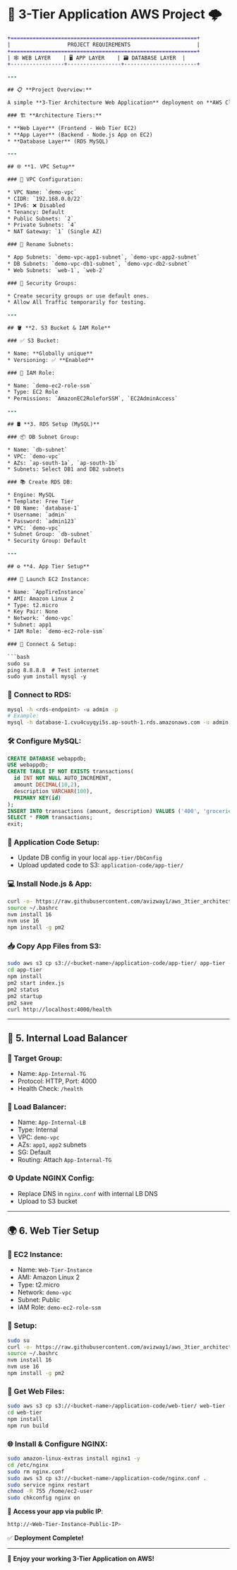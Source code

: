 #  🚀 3-Tier Application AWS Project 🌩️

```diff
+===========================================================+
|                  PROJECT REQUIREMENTS                     |
+===========================================================+
| 🕸️ WEB LAYER    | 🖥️ APP LAYER    | 🗃️ DATABASE LAYER  |
+-----------------+-----------------+-----------------------+

---

## 📋 **Project Overview:**

A simple **3-Tier Architecture Web Application** deployment on **AWS Cloud**

### 🏗️ **Architecture Tiers:**

* **Web Layer** (Frontend - Web Tier EC2)
* **App Layer** (Backend - Node.js App on EC2)
* **Database Layer** (RDS MySQL)

---

## 🌐 **1. VPC Setup**

### 🧰 VPC Configuration:

* VPC Name: `demo-vpc`
* CIDR: `192.168.0.0/22`
* IPv6: ❌ Disabled
* Tenancy: Default
* Public Subnets: `2`
* Private Subnets: `4`
* NAT Gateway: `1` (Single AZ)

### 📝 Rename Subnets:

* App Subnets: `demo-vpc-app1-subnet`, `demo-vpc-app2-subnet`
* DB Subnets: `demo-vpc-db1-subnet`, `demo-vpc-db2-subnet`
* Web Subnets: `web-1`, `web-2`

### 🔐 Security Groups:

* Create security groups or use default ones.
* Allow All Traffic temporarily for testing.

---

## 🪣 **2. S3 Bucket & IAM Role**

### ✅ S3 Bucket:

* Name: **Globally unique**
* Versioning: ✅ **Enabled**

### 👮 IAM Role:

* Name: `demo-ec2-role-ssm`
* Type: EC2 Role
* Permissions: `AmazonEC2RoleforSSM`, `EC2AdminAccess`

---

## 🛢️ **3. RDS Setup (MySQL)**

### 📦 DB Subnet Group:

* Name: `db-subnet`
* VPC: `demo-vpc`
* AZs: `ap-south-1a`, `ap-south-1b`
* Subnets: Select DB1 and DB2 subnets

### 📚 Create RDS DB:

* Engine: MySQL
* Template: Free Tier
* DB Name: `database-1`
* Username: `admin`
* Password: `admin123`
* VPC: `demo-vpc`
* Subnet Group: `db-subnet`
* Security Group: Default

---

## ⚙️ **4. App Tier Setup**

### 🚀 Launch EC2 Instance:

* Name: `AppTireInstance`
* AMI: Amazon Linux 2
* Type: t2.micro
* Key Pair: None
* Network: `demo-vpc`
* Subnet: app1
* IAM Role: `demo-ec2-role-ssm`

### 🔗 Connect & Setup:

```bash
sudo su
ping 8.8.8.8  # Test internet
sudo yum install mysql -y
```

### 📂 Connect to RDS:

```bash
mysql -h <rds-endpoint> -u admin -p
# Example:
mysql -h database-1.cvu4cuyqyi5s.ap-south-1.rds.amazonaws.com -u admin -padmin123
```

### 🛠️ Configure MySQL:

```sql
CREATE DATABASE webappdb;
USE webappdb;
CREATE TABLE IF NOT EXISTS transactions(
  id INT NOT NULL AUTO_INCREMENT,
  amount DECIMAL(10,2),
  description VARCHAR(100),
  PRIMARY KEY(id)
);
INSERT INTO transactions (amount, description) VALUES ('400', 'groceries');
SELECT * FROM transactions;
exit;
```

### 💾 Application Code Setup:

* Update DB config in your local `app-tier/DbConfig`
* Upload updated code to S3: `application-code/app-tier/`

### 💻 Install Node.js & App:

```bash
curl -o- https://raw.githubusercontent.com/avizway1/aws_3tier_architecture/main/install.sh | bash
source ~/.bashrc
nvm install 16
nvm use 16
npm install -g pm2
```

### 📥 Copy App Files from S3:

```bash
sudo aws s3 cp s3://<bucket-name>/application-code/app-tier/ app-tier --recursive
cd app-tier
npm install
pm2 start index.js
pm2 status
pm2 startup
pm2 save
curl http://localhost:4000/health
```

---

## 📡 **5. Internal Load Balancer**

### 🎯 Target Group:

* Name: `App-Internal-TG`
* Protocol: HTTP, Port: 4000
* Health Check: `/health`

### 📶 Load Balancer:

* Name: `App-Internal-LB`
* Type: Internal
* VPC: `demo-vpc`
* AZs: `app1`, `app2` subnets
* SG: Default
* Routing: Attach `App-Internal-TG`

### ⚙️ Update NGINX Config:

* Replace DNS in `nginx.conf` with internal LB DNS
* Upload to S3 bucket

---

## 🌍 **6. Web Tier Setup**

### 🧾 EC2 Instance:

* Name: `Web-Tier-Instance`
* AMI: Amazon Linux 2
* Type: t2.micro
* Network: `demo-vpc`
* Subnet: Public
* IAM Role: `demo-ec2-role-ssm`

### 🔧 Setup:

```bash
sudo su
curl -o- https://raw.githubusercontent.com/avizway1/aws_3tier_architecture/main/install.sh | bash
source ~/.bashrc
nvm install 16
nvm use 16
npm install -g pm2
```

### 📁 Get Web Files:

```bash
sudo aws s3 cp s3://<bucket-name>/application-code/web-tier/ web-tier --recursive
cd web-tier
npm install
npm run build
```

### 🌐 Install & Configure NGINX:

```bash
sudo amazon-linux-extras install nginx1 -y
cd /etc/nginx
sudo rm nginx.conf
sudo aws s3 cp s3://<bucket-name>/application-code/nginx.conf .
sudo service nginx restart
chmod -R 755 /home/ec2-user
sudo chkconfig nginx on
```

📡 **Access your app via public IP**:

```bash
http://<Web-Tier-Instance-Public-IP>
```

✅ **Deployment Complete!**

---

🎉 **Enjoy your working 3-Tier Application on AWS!**

